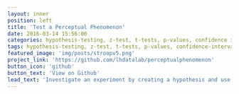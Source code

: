```yaml
---
layout: inner
position: left
title: 'Test a Perceptual Phenomenon'
date: 2016-03-14 15:56:00
categories: hypothesis-testing, z-test, t-tests, p-values, confidence intervals, sample-means, populations, descriptive statistics
tags: hypothesis-testing, z-test, t-tests, p-values, confidence-intervals, sample-means, populations, descriptive statistics
featured_image: 'img/posts/stroopv5.png'
project_link: 'https://github.com/lhdatalab/perceptualphenomenon'
button_icon: 'github'
button_text: 'View on Github'
lead_text: 'Investigate an experiment by creating a hypothesis and use statistical techniques to make a decision based on the results.'
---
```

